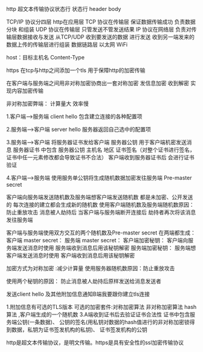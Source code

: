 http  超文本传输协议状态行
状态行
header
body

TCP/IP 协议分四层
http在应用层
TCP 协议在传输层 保证数据传输成功 负责数据分块 和组装
UDP 协议在传输层 只管发送不管发送结果
IP 协议在网络层 负责对传输层数据接收与发送 从TCP/UDP 收到要发送的数据 进行发送 收到另一端发来的数据上传的传输层进行组装
数据链路层 以太网 WiFi


host：目标主机名
Content-Type

https 在tcp与http之间添加一个tls 用于保障http的加密传输

在客户端与服务端之间用非对称加密协商出一套对称加密  发信息加密 收到解密 实现内容加密传输

非对称加密弊端： 计算量大 效率慢

1.客户端-->服务端  client hello 包含建立连接的各种配置项

2.服务端-->客户端 server hello  服务器返回自己选中的配置项

3.服务端-->客户端 将服务器证书发给客户端   服务器公钥 用于客户端机密发送消息
服务器证书 中包含 服务器公钥 主机名 地区 证书签名（对整个证书进行签名，证书中任一元素修改都会导致证书不合法）
客户端收到服务器证书后 会进行证书验证

4.客户端-->服务端 使用服务单公钥将生成随机数据加密发往服务端 Pre-master secret

客户端向服务端发送随机数及服务端想客户端发送随机数 都是未加密、公开发送的 每次连接的建立都会生成新的随机数
使用客户端随机数及服务端随机数原因：防止重放攻击   消息被人劫持后 当客户端与服务端断开连接后 劫持者再次将该消息发往服务端

客户端与服务端使用双方交互的两个随机数及Pre-master secret 在两端都生成：
客户端 master secret：
服务端 master secret：
客户端加密秘钥：
客户端向服务端发送消息时使用  服务端收到消息后用该秘钥解密
服务端加密秘钥：
服务端想客户端发送消息时使用  客户端收到消息后用该秘钥解密

加密方式为对称加密 :减少计算量
使用服务器随机数原因：防止重放攻击

使用两个秘钥的原因：
防止消息被人劫持后原样发送给消息发送者

发送client hello 及其他附加信息通知B端我要跟你建立tls连接

1.附加信息有可选的TLS版本 可选的加密套件:对称加密算法 非对称加密算法 hash算法 ,客户端生成的一个随机数
3.A端收到证书后去验证证书合法性 证书中包含服务端公钥(一条数据)、 公钥的签名(用私钥对数据的hash值进行的非对称加密锁得到数据，私钥为证书签发机构的私钥)、
证书签发机构的公钥


http是超文本传输协议，是明文传输。https是具有安全性的ssl加密传输协议